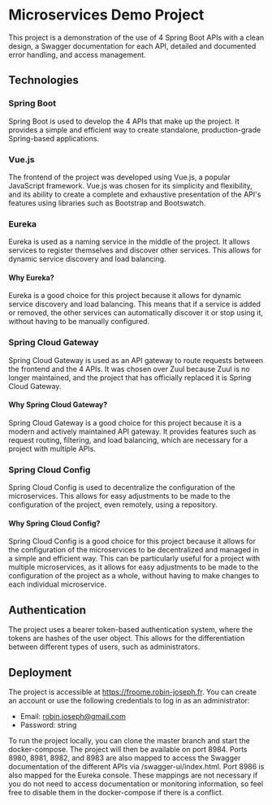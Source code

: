 # Microservices Demo Project
This project is a demonstration of the use of 4 Spring Boot APIs with a clean design, a Swagger documentation for each API, detailed and documented error handling, and access management.

## Technologies
### Spring Boot
Spring Boot is used to develop the 4 APIs that make up the project. It provides a simple and efficient way to create standalone, production-grade Spring-based applications.

### Vue.js
The frontend of the project was developed using Vue.js, a popular JavaScript framework. Vue.js was chosen for its simplicity and flexibility, and its ability to create a complete and exhaustive presentation of the API's features using libraries such as Bootstrap and Bootswatch.

### Eureka
Eureka is used as a naming service in the middle of the project. It allows services to register themselves and discover other services. This allows for dynamic service discovery and load balancing.

#### Why Eureka?
Eureka is a good choice for this project because it allows for dynamic service discovery and load balancing. This means that if a service is added or removed, the other services can automatically discover it or stop using it, without having to be manually configured.

### Spring Cloud Gateway
Spring Cloud Gateway is used as an API gateway to route requests between the frontend and the 4 APIs. It was chosen over Zuul because Zuul is no longer maintained, and the project that has officially replaced it is Spring Cloud Gateway.

#### Why Spring Cloud Gateway?
Spring Cloud Gateway is a good choice for this project because it is a modern and actively maintained API gateway. It provides features such as request routing, filtering, and load balancing, which are necessary for a project with multiple APIs.

### Spring Cloud Config
Spring Cloud Config is used to decentralize the configuration of the microservices. This allows for easy adjustments to be made to the configuration of the project, even remotely, using a repository.

#### Why Spring Cloud Config?
Spring Cloud Config is a good choice for this project because it allows for the configuration of the microservices to be decentralized and managed in a simple and efficient way. This can be particularly useful for a project with multiple microservices, as it allows for easy adjustments to be made to the configuration of the project as a whole, without having to make changes to each individual microservice.

## Authentication
The project uses a bearer token-based authentication system, where the tokens are hashes of the user object. This allows for the differentiation between different types of users, such as administrators.

## Deployment
The project is accessible at https://froome.robin-joseph.fr. You can create an account or use the following credentials to log in as an administrator:
- Email: robin.joseph@gmail.com
- Password: string

To run the project locally, you can clone the master branch and start the docker-compose. The project will then be available on port 8984. Ports 8980, 8981, 8982, and 8983 are also mapped to access the Swagger documentation of the different APIs via /swagger-ui/index.html. Port 8986 is also mapped for the Eureka console. These mappings are not necessary if you do not need to access documentation or monitoring information, so feel free to disable them in the docker-compose if there is a conflict.